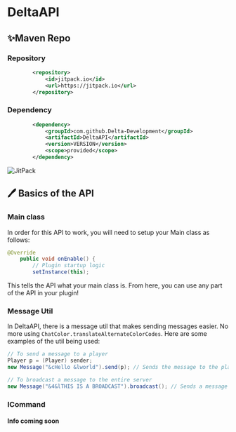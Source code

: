 # DeltaAPI

## ✨Maven Repo

### Repository
```xml
        <repository>
            <id>jitpack.io</id>
            <url>https://jitpack.io</url>
        </repository>
```
### Dependency
```xml
        <dependency>
            <groupId>com.github.Delta-Development</groupId>
            <artifactId>DeltaAPI</artifactId>
            <version>VERSION</version>
            <scope>provided</scope>
        </dependency>
```
![JitPack](https://img.shields.io/jitpack/v/github/Delta-Development/DeltaAPI?style=for-the-badge)

## 🖊 Basics of the API
### Main class
In order for this API to work, you will need to setup your Main class as follows:
```java
@Override
    public void onEnable() {
        // Plugin startup logic
        setInstance(this);
```
This tells the API what your main class is. From here, you can use any part of the API in your plugin!
### Message Util
In DeltaAPI, there is a message util that makes sending messages easier. No more using `ChatColor.translateAlternateColorCodes`. 
Here are some examples of the util being used:
```java
// To send a message to a player
Player p = (Player) sender;
new Message("&cHello &lworld").send(p); // Sends the message to the player with colour and formatting codes translated.

// To broadcast a message to the entire server
new Message("&4&lTHIS IS A BROADCAST").broadcast(); // Sends a message to everyone on the server with colour and formatting.
```
### ICommand 
#### Info coming soon
